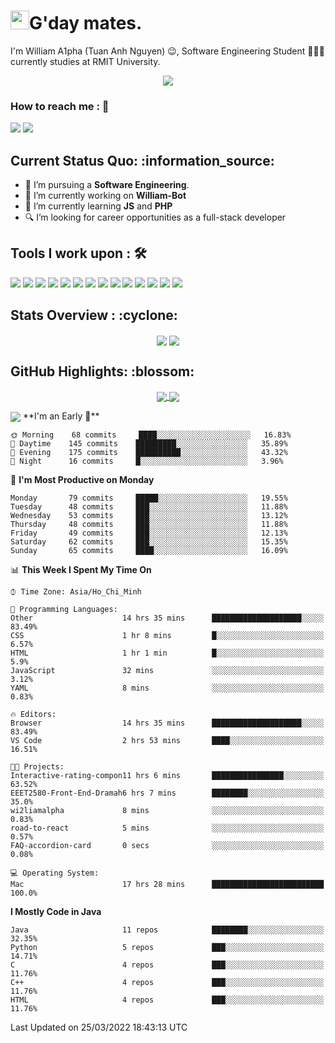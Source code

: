 <h1><img src="https://emojis.slackmojis.com/emojis/images/1531849430/4246/blob-sunglasses.gif?1531849430" width="30"/>G'day mates.</h1>

I'm William A1pha (Tuan Anh Nguyen) 😉, Software Engineering Student 👨🏻‍💻 currently studies at RMIT University.
<p align="center"><img src="https://readme-typing-svg.herokuapp.com?vCenter=true&width=500&lines=Software+Engineering+Student;Year+Two;RMIT+University" /></p>

### How to reach me : :iphone:
<a href="mailto: tuananh131001@gmail.com">
<a href="https://www.linkedin.com/in/tu%E1%BA%A5n-anh-nguy%E1%BB%85n-2051281b4/"><img src="https://img.shields.io/badge/WilliamA1pha-%230077B5.svg?&style=for-the-badge&logo=linkedin&logoColor=white" ></a>  <a href="http://discordapp.com/users/331413468202926081"><img src="https://img.shields.io/badge/Discord-5865F2?style=for-the-badge&logo=discord&logoColor=white" ></a>  
  
 <h2>Current Status Quo: :information_source:</h2>
  
- 💼 I’m pursuing a <strong>Software Engineering</strong>.
- 🔭 I’m currently working on <strong>William-Bot</strong> 
- 🌱 I’m currently learning <strong>JS</strong> and <strong>PHP</strong>
- 🔍 I’m looking for career opportunities as a full-stack developer
 <h2>Tools I work upon : 🛠</h2>
  
<!-- <img src="">   -->
<img src="https://img.shields.io/badge/HTML5-E34F26?style=for-the-badge&logo=html5&logoColor=white">  <img src="https://img.shields.io/badge/CSS3-1572B6?style=for-the-badge&logo=css3&logoColor=white">   <img src="https://img.shields.io/badge/Java%20-%23E00033.svg?&style=for-the-badge&logo=java&logoColor=white">   <img src="https://img.shields.io/badge/python%20-%2314354C.svg?&style=for-the-badge&logo=python&logoColor=white">   <img src="https://img.shields.io/badge/c++%20-%2300599C.svg?&style=for-the-badge&logo=c%2B%2B&logoColor=white">   <img src="https://img.shields.io/badge/MySQL-005C84?style=for-the-badge&logo=mysql&logoColor=white">    <img src="https://img.shields.io/badge/git%20-%23F05032.svg?&style=for-the-badge&logo=git&logoColor=white"/>   <img src="http://img.shields.io/badge/-VS%20Code-000000?style=for-the-badge&logo=Visual-studio-code&logoColor=blue"> <img src="https://img.shields.io/badge/Arduino_IDE-00979D?style=for-the-badge&logo=arduino&logoColor=white"> <img src="https://img.shields.io/badge/Codewars-B1361E?style=for-the-badge&logo=Codewars&logoColor=white"> <img src="https://img.shields.io/badge/PyCharm-000000.svg?&style=for-the-badge&logo=PyCharm&logoColor=white"> <img src="https://img.shields.io/badge/Visual_Studio-5C2D91?style=for-the-badge&logo=visual%20studio&logoColor=white">  <img src="https://img.shields.io/badge/Visual_Studio_Code-0078D4?style=for-the-badge&logo=visual%20studio%20code&logoColor=white"> <img src="https://img.shields.io/badge/-Hackerrank-2EC866?style=for-the-badge&logo=HackerRank&logoColor=white">

  <h2>Stats Overview : :cyclone: </h2>
  <p align="center">
<img align="center" src="https://github-readme-stats.vercel.app/api?username=wi2liamalpha&show_icons=true&count_private=true&hide=stars&include_all_commits=false&theme=aura" />
<img align="center" src="https://github-profile-trophy.vercel.app/?username=wi2liamalpha&theme=dracula&no-bg=true&row=1"/>
  </p>

  <h2>GitHub Highlights: :blossom:</h2>
  <p align="center">
<a href="">
  <img align="center" src="https://github-readme-stats.vercel.app/api/top-langs/?username=wi2liamalpha&langs_count=8&layout=compact&theme=material-palenight&hide=html,Tcl" />
</a>
<a href="">
  <img align="center" src="http://github-readme-streak-stats.herokuapp.com?user=wi2liamalpha&theme=material-palenight"/>
</a>
  </p>
 <img align="center" src="https://activity-graph.herokuapp.com/graph?username=wi2liamalpha&theme=react-dark"/>
<!--START_SECTION:waka-->
**I'm an Early 🐤** 

```text
🌞 Morning    68 commits     ████░░░░░░░░░░░░░░░░░░░░░   16.83% 
🌆 Daytime    145 commits    █████████░░░░░░░░░░░░░░░░   35.89% 
🌃 Evening    175 commits    ██████████░░░░░░░░░░░░░░░   43.32% 
🌙 Night      16 commits     █░░░░░░░░░░░░░░░░░░░░░░░░   3.96%

```
📅 **I'm Most Productive on Monday** 

```text
Monday       79 commits     █████░░░░░░░░░░░░░░░░░░░░   19.55% 
Tuesday      48 commits     ███░░░░░░░░░░░░░░░░░░░░░░   11.88% 
Wednesday    53 commits     ███░░░░░░░░░░░░░░░░░░░░░░   13.12% 
Thursday     48 commits     ███░░░░░░░░░░░░░░░░░░░░░░   11.88% 
Friday       49 commits     ███░░░░░░░░░░░░░░░░░░░░░░   12.13% 
Saturday     62 commits     ███░░░░░░░░░░░░░░░░░░░░░░   15.35% 
Sunday       65 commits     ████░░░░░░░░░░░░░░░░░░░░░   16.09%

```


📊 **This Week I Spent My Time On** 

```text
⌚︎ Time Zone: Asia/Ho_Chi_Minh

💬 Programming Languages: 
Other                    14 hrs 35 mins      ████████████████████░░░░░   83.49% 
CSS                      1 hr 8 mins         █░░░░░░░░░░░░░░░░░░░░░░░░   6.57% 
HTML                     1 hr 1 min          █░░░░░░░░░░░░░░░░░░░░░░░░   5.9% 
JavaScript               32 mins             ░░░░░░░░░░░░░░░░░░░░░░░░░   3.12% 
YAML                     8 mins              ░░░░░░░░░░░░░░░░░░░░░░░░░   0.83%

🔥 Editors: 
Browser                  14 hrs 35 mins      ████████████████████░░░░░   83.49% 
VS Code                  2 hrs 53 mins       ████░░░░░░░░░░░░░░░░░░░░░   16.51%

🐱‍💻 Projects: 
Interactive-rating-compon11 hrs 6 mins       ████████████████░░░░░░░░░   63.52% 
EEET2580-Front-End-Dramah6 hrs 7 mins        ████████░░░░░░░░░░░░░░░░░   35.0% 
wi2liamalpha             8 mins              ░░░░░░░░░░░░░░░░░░░░░░░░░   0.83% 
road-to-react            5 mins              ░░░░░░░░░░░░░░░░░░░░░░░░░   0.57% 
FAQ-accordion-card       0 secs              ░░░░░░░░░░░░░░░░░░░░░░░░░   0.08%

💻 Operating System: 
Mac                      17 hrs 28 mins      █████████████████████████   100.0%

```

**I Mostly Code in Java** 

```text
Java                     11 repos            ████████░░░░░░░░░░░░░░░░░   32.35% 
Python                   5 repos             ███░░░░░░░░░░░░░░░░░░░░░░   14.71% 
C                        4 repos             ███░░░░░░░░░░░░░░░░░░░░░░   11.76% 
C++                      4 repos             ███░░░░░░░░░░░░░░░░░░░░░░   11.76% 
HTML                     4 repos             ███░░░░░░░░░░░░░░░░░░░░░░   11.76%

```



 Last Updated on 25/03/2022 18:43:13 UTC
<!--END_SECTION:waka-->
